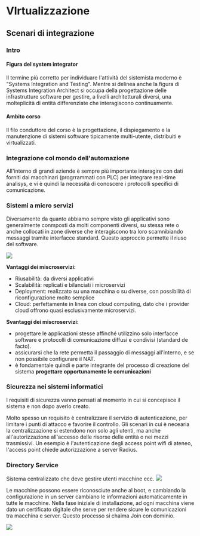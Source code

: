 # VIrtualizzazione 

## Scenari di integrazione

### Intro

#### Figura del system integrator

Il termine più corretto per individuare l'attività del sistemista moderno è "Systems Integration and Testing". Mentre si delinea anche la figura di Systems Integration Architect si occupa della progettazione delle infrastrutture software per gestire, a livelli architetturali diversi, una molteplicità di entità differenziate che interagiscono continuamente.

#### Ambito corso

Il filo conduttore del corso è la progettazione, il dispiegamento e la manutenzione di sistemi software tipicamente multi-utente, distribuiti e virtualizzati.

### Integrazione col mondo dell'automazione 

All'interno di grandi aziende è sempre più importante interagire con dati forniti dai macchinari (progrrammati con PLC) per integrare real-time analisys, e vi è quindi la necessità di conoscere i protocolli specifici di comunicazione.

### Sistemi a micro servizi

Diversamente da quanto abbiamo sempre visto gli applicativi sono generalmente conmposti da molti componenti diversi, su stessa rete o anche collocati in zone diverse che interagiscono tra loro scamnìbiando messaggi tramite interfacce standard. Questo approccio permette il riuso del software.

![](microservizi_vs_monolitico.png)

**Vantaggi dei miscroservizi:**

- Riusabilità: da diversi applicativi
- Scalabilità: replicati e bilanciati i microservizi
- Deployment: realizzato su una macchina o su diverse, con possibilità di riconfigurazione molto semplice
- Cloud: perfettamente in linea con cloud computing, dato che i provider cloud offrono quasi esclusivamente microservizi.

**Svantaggi dei miscroservizi:**

- progettare le applicazioni stesse affinché utilizzino solo interfacce software e protocolli di comunicazione diffusi e condivisi (standard de facto).
- assicurarsi che la rete permetta il passaggio di messaggi all'interno, e se non possibile configurare il NAT.
- è fondamentale quindi e parte integrante del processo di creazione del sistema **progettare opportunamente le comunicazioni**

### Sicurezza nei sistemi informatici

I requisiti di sicurezza vanno pensati al momento in cui si concepisce il sistema e non dopo averlo creato.

Molto spesso un requisito è centralizzare il servizio di autenticazione, per limitare i punti di attacco e favorire il controllo. Gli scenari in cui è necearia la centralizzazione si estendono non solo agli utenti, ma anche all'autorizzazione all'accesso delle risorse delle entità o nei mezzi trasmissivi. Un esempio è l'autenticazione degli access point wifi di ateneo, l'access point chiede autorizzazione a server Radius.

### Directory Service

Sistema centralizzato che deve gestire utenti macchine ecc. 
![](directory_service.png)


Le macchine possono essere riconosciute anche al boot, e cambiando la configurazione in un server cambiano le informazioni automaticamente in tutte le macchine. Nella fase iniziale di installazione, ad ogni macchina viene dato un certificato digitale che serve per rendere sicure le comunicazioni tra macchina e server. Questo processo si chaima Join con dominio.

![](log_centralizzato.png)